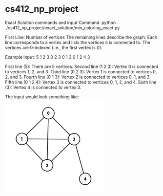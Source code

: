 # cs412_np_project
Exact Solution commands and input
Command: python ./cs412_np_project/exact_solution/min_coloring_exact.py

First Line: Number of vertices
The remaining lines describe the graph:
    Each line corresponds to a vertex and lists the vertices it is connected to.
    The vertices are 0-indexed (i.e., the first vertex is 0).

Example Input:
5
1 2 3
0 2 3
0 1 3
0 1 2 4
3

First line (5): There are 5 vertices.
Second line (1 2 3): Vertex 0 is connected to vertices 1, 2, and 3.
Third line (0 2 3): Vertex 1 is connected to vertices 0, 2, and 3.
Fourth line (0 1 3): Vertex 2 is connected to vertices 0, 1, and 3.
Fifth line (0 1 2 4): Vertex 3 is connected to vertices 0, 1, 2, and 4.
Sixth line (3): Vertex 4 is connected to vertex 3.

The input would look something like: 
<br />
![plot](./graph.png)


